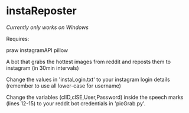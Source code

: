# instaReposter

*Currently only works on Windows*

Requires:

praw
instagramAPI
pillow

A bot that grabs the hottest images from reddit and reposts them to instagram (in 30min intervals)

Change the values in 'instaLogin.txt' to your instagram login details (remember to use all lower-case for username)

Change the variables (clID,clSE,User,Password) inside the speech marks (lines 12-15) to your reddit bot credentials in 'picGrab.py'.
